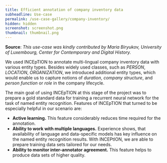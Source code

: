 ```yaml
---
title: Efficient annotation of company inventory data
subheadline: Use-case
permalink: /use-case-gallery/company-inventory/
hidden: hidden
screenshot: screenshot.png
thumbnail: thumbnail.png
---
```


**Source**: *This use-case was kindly contributed by Maria Biryukov, University of Luxembourg, 
Center for Contemporary and Digital History.*

We used INCEpTION to annotate multi-lingual company inventory data with various entity types. 
Besides widely used classes, such as *PERSON*, *LOCATION*, *ORGANIZATION*, we introduced additional
entity types, which would enable us to capture notions of *duration*, *company structure*, and
*person function* or *role* in the company lifecycle.

The main goal of using INCEpTION at this stage of the project was to prepare a gold standard data 
for training a recurrent neural network for the task of named entity recognition.
Features of INCEpTION that turned to be especially helpful in our scenario are:

* **Active learning.** This feature considerably reduces time required for the annotation.
* **Ability to work with multiple languages.** Experience shows, that availability of language and 
  data-specific models has key influence on the named entity recognition results. With INCEPtION, 
  we are able to prepare training data sets tailored for our needs. 
* **Ability to monitor inter-annotator agreement.** This feature helps to produce data sets of higher
  quality.

